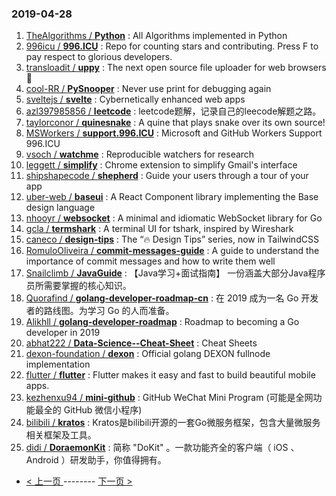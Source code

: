 ### 2019-04-28 
1. [TheAlgorithms / **Python**](https://github.com/TheAlgorithms/Python) : All Algorithms implemented in Python
1. [996icu / **996.ICU**](https://github.com/996icu/996.ICU) : Repo for counting stars and contributing. Press F to pay respect to glorious developers.
1. [transloadit / **uppy**](https://github.com/transloadit/uppy) : The next open source file uploader for web browsers 🐶
1. [cool-RR / **PySnooper**](https://github.com/cool-RR/PySnooper) : Never use print for debugging again
1. [sveltejs / **svelte**](https://github.com/sveltejs/svelte) : Cybernetically enhanced web apps
1. [azl397985856 / **leetcode**](https://github.com/azl397985856/leetcode) : leetcode题解，记录自己的leecode解题之路。
1. [taylorconor / **quinesnake**](https://github.com/taylorconor/quinesnake) : A quine that plays snake over its own source!
1. [MSWorkers / **support.996.ICU**](https://github.com/MSWorkers/support.996.ICU) : Microsoft and GitHub Workers Support 996.ICU
1. [vsoch / **watchme**](https://github.com/vsoch/watchme) : Reproducible watchers for research
1. [leggett / **simplify**](https://github.com/leggett/simplify) : Chrome extension to simplify Gmail's interface
1. [shipshapecode / **shepherd**](https://github.com/shipshapecode/shepherd) : Guide your users through a tour of your app
1. [uber-web / **baseui**](https://github.com/uber-web/baseui) : A React Component library implementing the Base design language
1. [nhooyr / **websocket**](https://github.com/nhooyr/websocket) : A minimal and idiomatic WebSocket library for Go
1. [gcla / **termshark**](https://github.com/gcla/termshark) : A terminal UI for tshark, inspired by Wireshark
1. [caneco / **design-tips**](https://github.com/caneco/design-tips) : The “🔥 Design Tips” series, now in TailwindCSS
1. [RomuloOliveira / **commit-messages-guide**](https://github.com/RomuloOliveira/commit-messages-guide) : A guide to understand the importance of commit messages and how to write them well
1. [Snailclimb / **JavaGuide**](https://github.com/Snailclimb/JavaGuide) : 【Java学习+面试指南】 一份涵盖大部分Java程序员所需要掌握的核心知识。
1. [Quorafind / **golang-developer-roadmap-cn**](https://github.com/Quorafind/golang-developer-roadmap-cn) : 在 2019 成为一名 Go 开发者的路线图。为学习 Go 的人而准备。
1. [Alikhll / **golang-developer-roadmap**](https://github.com/Alikhll/golang-developer-roadmap) : Roadmap to becoming a Go developer in 2019
1. [abhat222 / **Data-Science--Cheat-Sheet**](https://github.com/abhat222/Data-Science--Cheat-Sheet) : Cheat Sheets
1. [dexon-foundation / **dexon**](https://github.com/dexon-foundation/dexon) : Official golang DEXON fullnode implementation
1. [flutter / **flutter**](https://github.com/flutter/flutter) : Flutter makes it easy and fast to build beautiful mobile apps.
1. [kezhenxu94 / **mini-github**](https://github.com/kezhenxu94/mini-github) : GitHub WeChat Mini Program (可能是全网功能最全的 GitHub 微信小程序)
1. [bilibili / **kratos**](https://github.com/bilibili/kratos) : Kratos是bilibili开源的一套Go微服务框架，包含大量微服务相关框架及工具。
1. [didi / **DoraemonKit**](https://github.com/didi/DoraemonKit) : 简称 "DoKit" 。一款功能齐全的客户端（ iOS 、Android ）研发助手，你值得拥有。 

- [ < 上一页 ](https://github.com/able8/github-trending-daily-record/blob/master/2019-04-27.md) -------- [ 下一页 > ](https://github.com/able8/github-trending-daily-record/blob/master/2019-04-29.md)